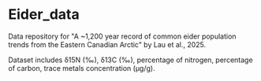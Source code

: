 # Eider_data
Data repository for "A ~1,200 year record of common eider population trends from the Eastern Canadian Arctic" by Lau et al., 2025. 

Dataset includes δ15N (‰), δ13C (‰), percentage of nitrogen, percentage of carbon, trace metals concentration (µg/g). 
